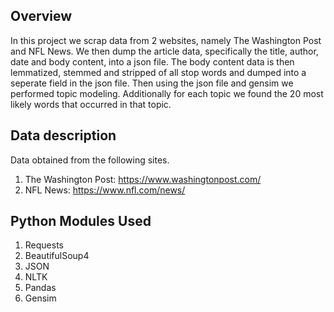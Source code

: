 Overview
--------
In this project we scrap data from 2 websites, namely The Washington Post and NFL News. We then dump the article data, specifically the title, author, date and body content, 
into a json file. The body content data is then lemmatized, stemmed and stripped of all stop words and dumped into a seperate field in the json file. Then using the json file 
and gensim we performed topic modeling. Additionally for each topic we found the 20 most likely words that occurred in that topic.

Data description
-----------------
Data obtained from the following sites.
1) The Washington Post: https://www.washingtonpost.com/
2) NFL News: https://www.nfl.com/news/

Python Modules Used
--------------------
1) Requests
2) BeautifulSoup4
3) JSON
4) NLTK
5) Pandas
6) Gensim



